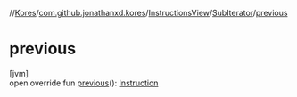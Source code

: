 //[Kores](../../../../index.md)/[com.github.jonathanxd.kores](../../index.md)/[InstructionsView](../index.md)/[SubIterator](index.md)/[previous](previous.md)

# previous

[jvm]\
open override fun [previous](previous.md)(): [Instruction](../../-instruction/index.md)
